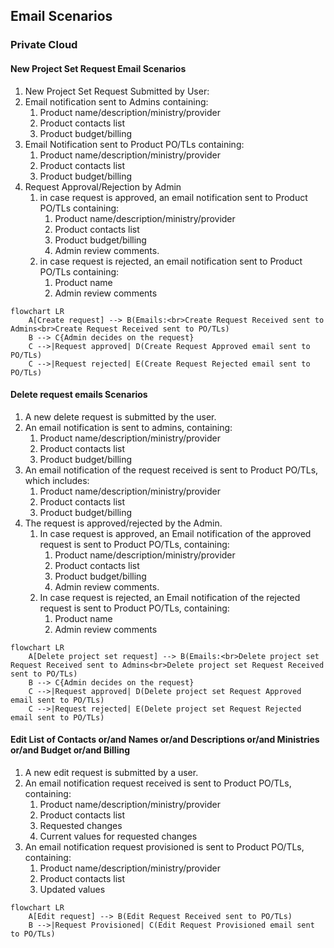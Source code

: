 ## Email Scenarios

### Private Cloud

#### New Project Set Request Email Scenarios

1. New Project Set Request Submitted by User:
2. Email notification sent to Admins containing:
   1. Product name/description/ministry/provider
   2. Product contacts list
   3. Product budget/billing
3. Email Notification sent to Product PO/TLs containing:
   1. Product name/description/ministry/provider
   2. Product contacts list
   3. Product budget/billing
4. Request Approval/Rejection by Admin
   1. in case request is approved, an email notification sent to Product PO/TLs containing:
      1. Product name/description/ministry/provider
      2. Product contacts list
      3. Product budget/billing
      4. Admin review comments.
   2. in case request is rejected, an email notification sent to Product PO/TLs containing:
      1. Product name
      2. Admin review comments

```mermaid
flowchart LR
    A[Create request] --> B(Emails:<br>Create Request Received sent to Admins<br>Create Request Received sent to PO/TLs)
    B --> C{Admin decides on the request}
    C -->|Request approved| D(Create Request Approved email sent to PO/TLs)
    C -->|Request rejected| E(Create Request Rejected email sent to PO/TLs)
```

#### Delete request emails Scenarios

1. A new delete request is submitted by the user.
2. An email notification is sent to admins, containing:
   1. Product name/description/ministry/provider
   2. Product contacts list
   3. Product budget/billing
3. An email notification of the request received is sent to Product PO/TLs, which includes:
   1. Product name/description/ministry/provider
   2. Product contacts list
   3. Product budget/billing
4. The request is approved/rejected by the Admin.
   1. In case request is approved, an Email notification of the approved request is sent to Product PO/TLs, containing:
      1. Product name/description/ministry/provider
      2. Product contacts list
      3. Product budget/billing
      4. Admin review comments.
   2. In case request is rejected, an Email notification of the rejected request is sent to Product PO/TLs, containing:
      1. Product name
      2. Admin review comments

```mermaid
flowchart LR
    A[Delete project set request] --> B(Emails:<br>Delete project set Request Received sent to Admins<br>Delete project set Request Received sent to PO/TLs)
    B --> C{Admin decides on the request}
    C -->|Request approved| D(Delete project set Request Approved email sent to PO/TLs)
    C -->|Request rejected| E(Delete project set Request Rejected email sent to PO/TLs)
```

#### Edit List of Contacts or/and Names or/and Descriptions or/and Ministries or/and Budget or/and Billing

1. A new edit request is submitted by a user.
2. An email notification request received is sent to Product PO/TLs, containing:
   1. Product name/description/ministry/provider
   2. Product contacts list
   3. Requested changes
   4. Current values for requested changes
3. An email notification request provisioned is sent to Product PO/TLs, containing:
   1. Product name/description/ministry/provider
   2. Product contacts list
   3. Updated values

```mermaid
flowchart LR
    A[Edit request] --> B(Edit Request Received sent to PO/TLs)
    B -->|Request Provisioned| C(Edit Request Provisioned email sent to PO/TLs)
```

